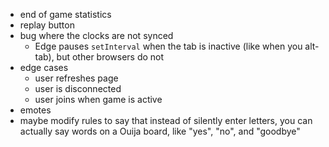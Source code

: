 - end of game statistics
- replay button
- bug where the clocks are not synced
    - Edge pauses `setInterval` when the tab is inactive (like when you alt-tab), but other browsers do not
- edge cases
    - user refreshes page
    - user is disconnected
    - user joins when game is active
- emotes
- maybe modify rules to say that instead of silently enter letters, you can actually say words on a Ouija board, like "yes", "no", and "goodbye"